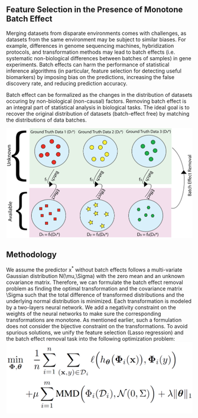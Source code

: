 ## Feature Selection in the Presence of Monotone Batch Effect
Merging datasets from disparate environments comes with challenges, as datasets from the same environment may be subject to similar biases. For example, differences in genome sequencing machines, hybridization protocols, and transformation methods may lead to batch effects (i.e. systematic non-biological differences between batches of samples) in gene experiments. Batch effects can harm the performance of statistical inference algorithms (in particular, feature selection for detecting useful biomarkers) by imposing bias on the predictions, increasing the false discovery rate, and reducing prediction accuracy. 

Batch effect can be formalized as the changes in the distribution of datasets occuring by non-biological (non-causal) factors. Removing batch effect is an integral part of statistical analysis in biological tasks. The ideal goal is to recover the original distribution of datasets (batch-effect free) by matching the distributions of data batches.

![alt text](https://github.com/DesPeradoGoden/Feature-Selection-in-the-Presence-of-Monotone-Batch-Effects/blob/main/Batch%20Effect.png?raw=true)

## Methodology
We assume the predictor x<sup>*</sup> without batch effects follows a multi-variate Gaussian distribution N(\mu,\Sigma) with the zero mean and an unknown covariance matrix. Therefore, we can formulate the batch effect removal problem as finding the optimal transformation and the covariance matrix \Sigma such that the total difference of transformed distributions and the underlying normal distribution is minimized. Each  transformation is modeled by a two-layers neural network. We add a negativity constraint on the weights of the neural networks to make sure the corresponding transformations are monotone. As mentioned earlier, such a formulation does not consider the bijective constraint on the transformations. To avoid spurious solutions, we unify the feature selection (Lasso regression) and the batch effect removal task into the following optimization problem:
![alt text](https://github.com/DesPeradoGoden/Feature-Selection-in-the-Presence-of-Monotone-Batch-Effects/blob/main/MMD.png?raw=true)

